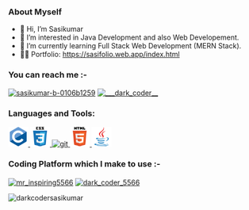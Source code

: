 <h3>About Myself</h3>

- 👋 Hi, I’m Sasikumar
- 👀 I’m interested in Java Development and also Web Developement.
- 🌱 I’m currently learning Full Stack Web Development (MERN Stack).
- 👨‍💻 Portfolio: https://sasifolio.web.app/index.html

 
<h3 align="left">You can reach me :-</h3>
  <p align="left">
  <a href="https://linkedin.com/in/sasikumar-b-0106b1259" target="blank"><img align="center" src="https://raw.githubusercontent.com/rahuldkjain/github-profile-readme-generator/master/src/images/icons/Social/linked-in-alt.svg" alt="sasikumar-b-0106b1259" height="30" width="40" /></a>
  <a href="https://instagram.com/___dark_coder__" target="blank"><img align="center" src="https://raw.githubusercontent.com/rahuldkjain/github-profile-readme-generator/master/src/images/icons/Social/instagram.svg" alt="___dark_coder__" height="30" width="40" /></a>
  </p>


<h3 align="left">Languages and Tools:</h3>
  <p align="left"> <a href="https://www.cprogramming.com/" target="_blank" rel="noreferrer"> <img src="https://raw.githubusercontent.com/devicons/devicon/master/icons/c/c-original.svg" alt="c" width="40" height="40"/> </a> <a href="https://www.w3schools.com/css/" target="_blank" rel="noreferrer"> <img src="https://raw.githubusercontent.com/devicons/devicon/master/icons/css3/css3-original-wordmark.svg" alt="css3" width="40" height="40"/> </a> <a href="https://git-scm.com/" target="_blank" rel="noreferrer"> <img src="https://www.vectorlogo.zone/logos/git-scm/git-scm-icon.svg" alt="git" width="40" height="40"/> </a> <a href="https://www.w3.org/html/" target="_blank" rel="noreferrer"> <img src="https://raw.githubusercontent.com/devicons/devicon/master/icons/html5/html5-original-wordmark.svg" alt="html5" width="40" height="40"/> </a> <a href="https://www.java.com" target="_blank" rel="noreferrer"> <img src="https://raw.githubusercontent.com/devicons/devicon/master/icons/java/java-original.svg" alt="java" width="40" height="40"/> </a> </p>

<h3 align="left">Coding Platform which I make to use :-</h3>
<p>  <a href="https://www.hackerrank.com/mr_inspiring5566" target="blank"><img align="center" src="https://raw.githubusercontent.com/rahuldkjain/github-profile-readme-generator/master/src/images/icons/Social/hackerrank.svg" alt="mr_inspiring5566" height="30" width="40" /></a>
<a href="https://www.leetcode.com/dark_coder_5566" target="blank"><img align="center" src="https://raw.githubusercontent.com/rahuldkjain/github-profile-readme-generator/master/src/images/icons/Social/leet-code.svg" alt="dark_coder_5566" height="30" width="40" /></a>
</p>

  <p><img align="left" src="https://github-readme-stats.vercel.app/api/top-langs?username=darkcodersasikumar&show_icons=true&locale=en&layout=compact" alt="darkcodersasikumar" /></p>

